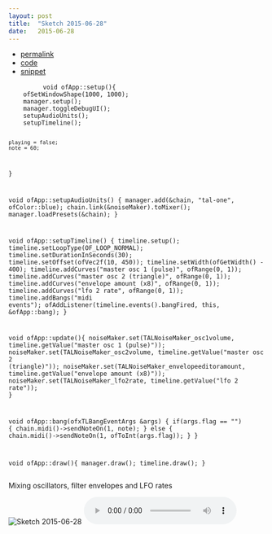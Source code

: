 ```yaml
---
layout: post
title:  "Sketch 2015-06-28"
date:   2015-06-28
---
```

<div class="code">
    <ul>
		<li><a href="{% post_url 2015-06-28-sketch %}">permalink</a></li>
		<li><a href="https://github.com/dailysketches/dailySketches/tree/master/sketches/2015-06-28">code</a></li>
		<li><a href="#" class="snippet-button">snippet</a></li>
	</ul>
    <pre class="snippet">
        <code class="cpp">void ofApp::setup(){
    ofSetWindowShape(1000, 1000);
    manager.setup();
    manager.toggleDebugUI();
    setupAudioUnits();
    setupTimeline();

    playing = false;
    note = 60;
}

void ofApp::setupAudioUnits() {
    manager.add(&amp;chain, "tal-one", ofColor::blue);
    chain.link(&amp;noiseMaker).toMixer();
    manager.loadPresets(&amp;chain);
}

void ofApp::setupTimeline() {
    timeline.setup();
    timeline.setLoopType(OF_LOOP_NORMAL);
    timeline.setDurationInSeconds(30);
    timeline.setOffset(ofVec2f(10, 450));
    timeline.setWidth(ofGetWidth() - 400);
    timeline.addCurves("master osc 1 (pulse)", ofRange(0, 1));
    timeline.addCurves("master osc 2 (triangle)", ofRange(0, 1));
    timeline.addCurves("envelope amount (x8)", ofRange(0, 1));
    timeline.addCurves("lfo 2 rate", ofRange(0, 1));
    timeline.addBangs("midi events");
    ofAddListener(timeline.events().bangFired, this, &amp;ofApp::bang);
}

void ofApp::update(){
    noiseMaker.set(TALNoiseMaker_osc1volume, timeline.getValue("master osc 1 (pulse)"));
    noiseMaker.set(TALNoiseMaker_osc2volume, timeline.getValue("master osc 2 (triangle)"));
    noiseMaker.set(TALNoiseMaker_envelopeeditoramount, timeline.getValue("envelope amount (x8)"));
    noiseMaker.set(TALNoiseMaker_lfo2rate, timeline.getValue("lfo 2 rate"));
}

void ofApp::bang(ofxTLBangEventArgs &amp;args) {
    if(args.flag == "") {
        chain.midi()-&gt;sendNoteOn(1, note);
    } else {
        chain.midi()-&gt;sendNoteOn(1, ofToInt(args.flag));
    }
}

void ofApp::draw(){
    manager.draw();
    timeline.draw();
}</code>
    </pre>
</div>
<p class="description">Mixing oscillators, filter envelopes and LFO rates</p>
<p>
    <img src="https://github.com/dailysketches/sketches-2015-04-22/blob/master/openFrameworks/2015-06-28.png?raw=true" alt="Sketch 2015-06-28">
    <audio controls>
        <source src="https://github.com/dailysketches/sketches-2015-04-22/blob/master/openFrameworks/2015-06-28.mp3?raw=true" type="audio/mpeg">
        Your browser does not support the audio element.
    </audio>
</p>